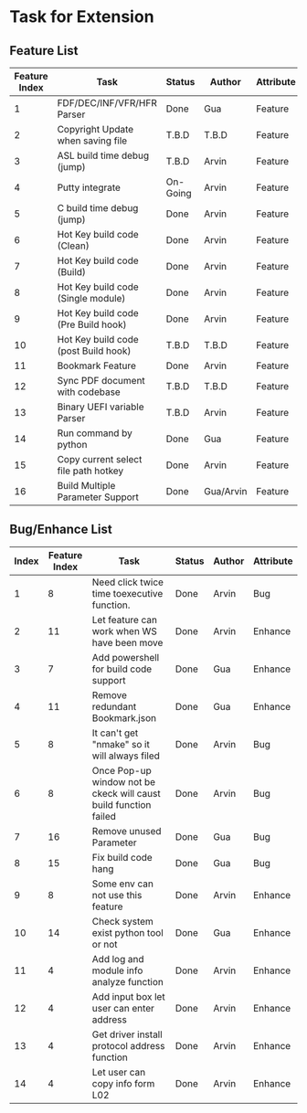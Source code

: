 # Task for Extension

## Feature List
| Feature Index | Task                                          | Status            | Author        | Attribute |
| ------------- | --------------------------------------------- | ----------------- | ------------- | --------- |
|             1 | FDF/DEC/INF/VFR/HFR Parser                    | Done              | Gua           | Feature   |
|             2 | Copyright Update when saving file             | T.B.D             | T.B.D         | Feature   |
|             3 | ASL build time debug (jump)                   | T.B.D             | Arvin         | Feature   |
|             4 | Putty integrate                               | On-Going          | Arvin         | Feature   |
|             5 | C build time debug (jump)                     | Done              | Arvin         | Feature   |
|             6 | Hot Key build code (Clean)                    | Done              | Arvin         | Feature   |
|             7 | Hot Key build code (Build)                    | Done              | Arvin         | Feature   |
|             8 | Hot Key build code (Single module)            | Done              | Arvin         | Feature   |
|             9 | Hot Key build code (Pre Build hook)           | Done              | Arvin         | Feature   |
|            10 | Hot Key build code (post Build hook)          | T.B.D             | T.B.D         | Feature   |
|            11 | Bookmark Feature                              | Done              | Arvin         | Feature   |
|            12 | Sync PDF document with codebase               | T.B.D             | T.B.D         | Feature   |
|            13 | Binary UEFI variable Parser                   | T.B.D             | Arvin         | Feature   |
|            14 | Run command by python                         | Done              | Gua           | Feature   |
|            15 | Copy current select file path hotkey          | Done              | Arvin         | Feature   |
|            16 | Build Multiple Parameter Support              | Done              | Gua/Arvin     | Feature   |

## Bug/Enhance List
| Index | Feature Index | Task                                          | Status            | Author        | Attribute |
| ----- | ------------- | --------------------------------------------- | ----------------- | ------------- | --------- |
|     1 |             8 | Need click twice time toexecutive function.   | Done              | Arvin         | Bug       |
|     2 |            11 | Let feature can work when WS have been move   | Done              | Arvin         | Enhance   |
|     3 |             7 | Add powershell for build code support         | Done              | Gua           | Enhance   |
|     4 |            11 | Remove redundant Bookmark.json                | Done              | Gua           | Enhance   |
|     5 |             8 | It can't get "nmake" so it will always filed  | Done              | Arvin         | Bug       |
|     6 |             8 | Once Pop-up window not be ckeck will caust build function failed| Done  | Arvin   | Bug       |
|     7 |            16 | Remove unused Parameter                       | Done              | Gua           | Bug       |
|     8 |            15 | Fix build code hang                           | Done              | Gua           | Bug       |
|     9 |             8 | Some env can not use this feature             | Done              | Arvin         | Enhance   |
|    10 |            14 | Check system exist python tool or not         | Done              | Gua           | Enhance   |
|    11 |             4 | Add log and module info analyze function      | Done              | Arvin         | Enhance   |
|    12 |             4 | Add input box let user can enter address      | Done              | Arvin         | Enhance   |
|    13 |             4 | Get driver install protocol address function  | Done              | Arvin         | Enhance   |
|    14 |             4 | Let user can copy info form L02               | Done              | Arvin         | Enhance   |

